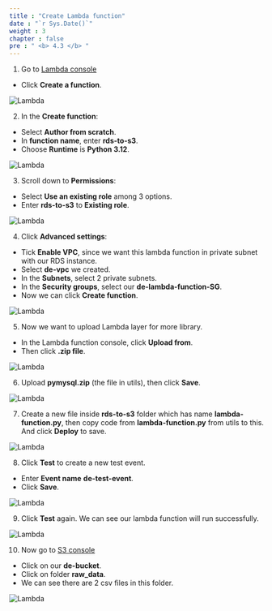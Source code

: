 ```yaml
---
title : "Create Lambda function"
date : "`r Sys.Date()`"
weight : 3
chapter : false
pre : " <b> 4.3 </b> "
---
```



1. Go to [Lambda console](https://console.aws.amazon.com/lambda/home)
  + Click **Create a function**.

![Lambda](../images/4.datastorage/09-create_lambda_function.png)

2. In the **Create function**:
  + Select **Author from scratch**.
  + In **function name**, enter **rds-to-s3**.
  + Choose **Runtime** is **Python 3.12**.

![Lambda](../images/4.datastorage/10-choose_function_type.png)

3. Scroll down to **Permissions**:
  + Select **Use an existing role** among 3 options.
  + Enter **rds-to-s3** to **Existing role**.

![Lambda](../images/4.datastorage/11-choose_permissions.png)

4. Click **Advanced settings**:
  + Tick **Enable VPC**, since we want this lambda function in private subnet with our RDS instance.
  + Select **de-vpc** we created.
  + In the **Subnets**, select 2 private subnets.
  + In the **Security groups**, select our **de-lambda-function-SG**.
  + Now we can click **Create function**.

![Lambda](../images/4.datastorage/16-choose_VPC_for_lambda.png)

5. Now we want to upload Lambda layer for more library.
  + In the Lambda function console, click **Upload from**.
  + Then click **.zip file**.

![Lambda](../images/4.datastorage/12-upload_lambda_layers.png)

6. Upload **pymysql.zip** (the file in utils), then click **Save**.

![Lambda](../images/4.datastorage/13-upload_pymysql.png)

7. Create a new file inside **rds-to-s3** folder which has name **lambda-function.py**, then copy code from **lambda-function.py** from utils to this. And click **Deploy** to save.

![Lambda](../images/4.datastorage/14-code_lambda_function.png)

8. Click **Test** to create a new test event.
  + Enter **Event name** **de-test-event**.
  + Click **Save**.

![Lambda](../images/4.datastorage/15-create_test_event.png)

9. Click **Test** again. We can see our lambda function will run successfully.

![Lambda](../images/4.datastorage/17-run_lamda_function.png)

10. Now go to [S3 console](https://console.aws.amazon.com/s3/home)
  + Click on our **de-bucket**.
  + Click on folder **raw_data**.
  + We can see there are 2 csv files in this folder.

![Lambda](../images/4.datastorage/18-see_S3_bucket.png)